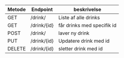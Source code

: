 | Metode | Endpoint | beskrivelse |
| ------ | -------- | --------------- |
| GET    | /drink/    | Liste af alle drinks    |
| GET    | /drink/{id}    | får drinks med specifik id    |
| POST    | /drink/    | laver ny drink    |
| PUT    | /drink/{id}    | Updatere drink med id   |
| DELETE    | /drink/{id}    | sletter drink med id   |
